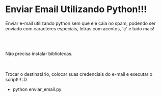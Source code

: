 # Enviar Email Utilizando Python!!!
Enviar e-mail utilizando python sem que ele caia no spam, podendo ser enviado com caracteres especiais, letras com acentos, 'ç' e tudo mais!

</br></br>

Não precisa instalar bibliotecas.


</br></br>
Trocar o destinatário, colocar suas credenciais do e-mail e executar o script!!!   :D
- python enviar_email.py
